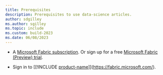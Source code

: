```yaml
---
title: Prerequisites
description: Prerequisites to use data-science articles.
author: sdgilley
ms.author: sgilley
ms.topic: include
ms.custom: build-2023
ms.date: 06/08/2023
---
```


* A [Microsoft Fabric subscription](../../enterprise/licenses.md).  Or sign up for a free [Microsoft Fabric (Preview) trial](../../get-started/fabric-trial.md).

* Sign in to [[!INCLUDE [product-name](../../includes/product-name.md)]](https://fabric.microsoft.com/).
